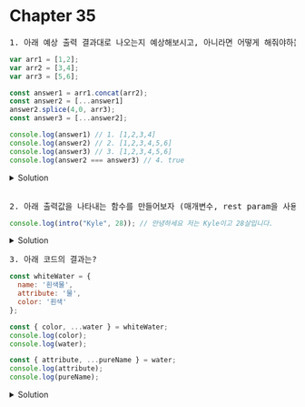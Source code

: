 # Chapter 35


<pre>1. 아래 예상 출력 결과대로 나오는지 예상해보시고, 아니라면 어떻게 해줘야하는지 생각해봅시다.</pre>

```js
var arr1 = [1,2];
var arr2 = [3,4];
var arr3 = [5,6];

const answer1 = arr1.concat(arr2);
const answer2 = [...answer1]
answer2.splice(4,0, arr3);
const answer3 = [...answer2];

console.log(answer1) // 1. [1,2,3,4]
console.log(answer2) // 2. [1,2,3,4,5,6]
console.log(answer3) // 3. [1,2,3,4,5,6]
console.log(answer2 === answer3) // 4. true
```


<details>
  <summary>Solution</summary>
  <strong>
  1. [1,2,3,4] <br>
  2. [1,2,3,4,[5,6]] <br>
  3. [1,2,3,4,[5,6]] <br>
  4. false <br>
  </strong>
  <pre>
  1) 두개의 배열을 합칠때는 concat 메소드를 사용합니다. 하지만 스프레드 연산으로 바꿔볼 수 있겠죠.
  
  ```js
  const temp = [...arr1, ...arr2];
  ``` 
  2) splice() 메소드를 매개변수 3개를 받는데 첫번째 인자가 자르기 시작할 인덱스 두번째 인자가 
     그 시작하는 인덱스에서 몇개나 자를지, 그리고 3번째 인자는 2번째로 나간자리를 메울 것을
     넣어줍니다. 하지만 예상한 값과 다르죠? 왜냐하면 저희는 배열자체를 넣어 버렸으니까요.   
     분해를 해줘야하는데, ES5때는 저렇게 분해하기위해 복잡한 메소드체이닝을 통해 전달해 주었다면,
     이번 챕터에서 배운 스프레드 문법을 주면 이렇게 쉽게 저런 문제가 해결됩니다...
  ```js
  Array.prototype.splice.apply(answer2,[4,0].concat(arr3)); //[1,2,3,4,5,6]
  answer2.splice(4,0, ...arr3); //[1,2,3,4,5,6]
  ```
  3) answer3에 answer2를 slice()로 얕은복사하는 거죠.하지만 스프레드 문법으로 한다면
  ```js
  const answer3 = [...answer2];
  ```
  4) 얕은 복사였기 때문에 답은 false
  </pre>
  </details>

<br>

<pre>2. 아래 출력값을 나타내는 함수를 만들어보자 (매개변수, rest param을 사용하지않고 Spread문법사용)</pre>

```js
console.log(intro("Kyle", 28)); // 안녕하세요 저는 Kyle이고 28살입니다.
```

<details>
<summary>Solution</summary>

```js
function intro() {
     const [name, age] = [...arguments]
     return `안녕하세요 저는 ${name}이고 ${age}살입니다.`
}
```
</details>

<pre>3. 아래 코드의 결과는? </pre>

```js
const whiteWater = {
  name: '흰색물',
  attribute: '물',
  color: '흰색'
};

const { color, ...water } = whiteWater;
console.log(color);
console.log(water);

const { attribute, ...pureName } = water;
console.log(attribute);
console.log(pureName);
```

<details>
<summary>Solution</summary>

```js
흰색 // whiteWater안에 color를 출력
{ name: '흰색물', attribute: '물' } //color을 제외한 나머지 출력
물 // attribute를 출력
{ name: '흰색물' } //attribute를 제외하고 출력
```
</details>
